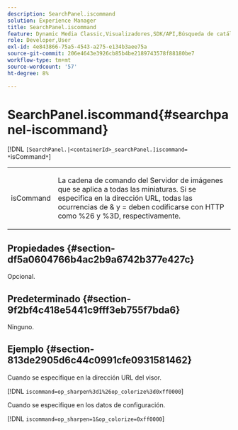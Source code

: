 ```yaml
---
description: SearchPanel.iscommand
solution: Experience Manager
title: SearchPanel.iscommand
feature: Dynamic Media Classic,Visualizadores,SDK/API,Búsqueda de catálogos electrónicos
role: Developer,User
exl-id: 4e843866-75a5-4543-a275-e134b3aee75a
source-git-commit: 206e4643e3926cb85b4be2189743578f88180be7
workflow-type: tm+mt
source-wordcount: '57'
ht-degree: 8%

---
```


# SearchPanel.iscommand{#searchpanel-iscommand}

[!DNL `[SearchPanel.|<containerId>_searchPanel.]iscommand= *`isCommand`*`]

<table id="table_9E7BB12BF371419F88DD4D24EF04632C"> 
 <tbody> 
  <tr> 
   <td colname="col1"> <p> <span class="codeph"><span class="varname"> isCommand</span></span> </p> </td> 
   <td colname="col2"> <p> La cadena de comando del Servidor de imágenes que se aplica a todas las miniaturas. Si se especifica en la dirección URL, todas las ocurrencias de <span class="codeph"> &amp;</span> y <span class="codeph"> =</span> deben codificarse con HTTP como <span class="codeph"> %26</span> y <span class="codeph"> %3D</span>, respectivamente. </p> </td> 
  </tr> 
 </tbody> 
</table>

## Propiedades {#section-df5a0604766b4ac2b9a6742b377e427c}

Opcional.

## Predeterminado {#section-9f2bf4c418e5441c9fff3eb755f7bda6}

Ninguno.

## Ejemplo {#section-813de2905d6c44c0991cfe0931581462}

Cuando se especifique en la dirección URL del visor.

[!DNL `iscommand=op_sharpen%3d1%26op_colorize%3d0xff0000`]

Cuando se especifique en los datos de configuración.

[!DNL `iscommand=op_sharpen=1&op_colorize=0xff0000`]
